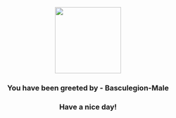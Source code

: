 <p align="center">
            <img src="None" width="150" height="150">
          </p>
          <h3 align="center">You have been greeted by - <b>Basculegion-Male</b></h3>
          <h3 align="center">Have a nice day!</h3>
        